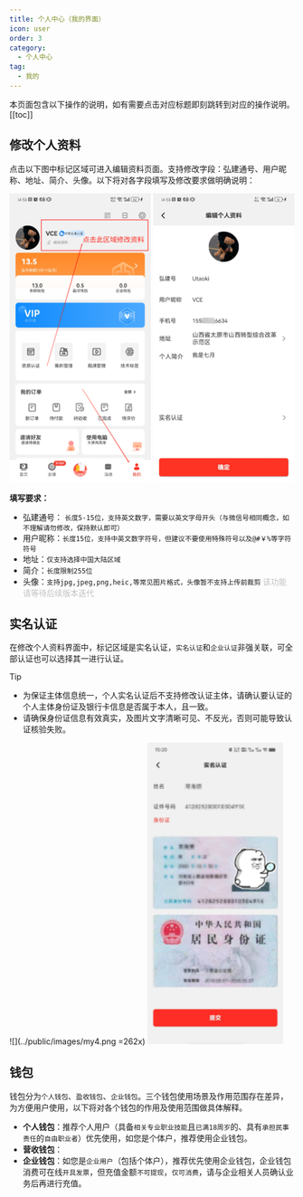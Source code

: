 ```yaml
---
title: 个人中心（我的界面）
icon: user
order: 3
category:
  - 个人中心
tag:
  - 我的
---
```

 本页面包含以下操作的说明，如有需要点击对应标题即刻跳转到对应的操作说明。
 [[toc]]
## 修改个人资料<Badge text="新" type="tip" />

点击以下图中标记区域可进入编辑资料页面。支持修改字段：弘建通号、用户昵称、地址、简介、头像。以下将对各字段填写及修改要求做明确说明：

<img src="../public/images/my1.png" width="250"/> <img src="../public/images/my2.png" width="250"/>

**填写要求：**

- 弘建通号： `长度5-15位，支持英文数字，需要以英文字母开头（与微信号相同概念，如不理解请勿修改，保持默认即可）`
- 用户昵称：`长度15位，支持中英文数字符号，但建议不要使用特殊符号以及@#￥%等字符符号`
- 地址：`仅支持选择中国大陆区域`
- 简介：`长度限制255位`
- 头像：`支持jpg,jpeg,png,heic,等常见图片格式，头像暂不支持上传前裁剪`<font color="#c1c1c1"> 该功能请等待后续版本迭代</font>

## 实名认证<Badge text="新" type="tip" />

在修改个人资料界面中，标记区域是实名认证，`实名认证`和`企业认证`非强关联，可全部认证也可以选择其一进行认证。
> [!tip]
>  - 为保证主体信息统一，个人实名认证后不支持修改认证主体，请确认要认证的个人主体身份证及银行卡信息是否属于本人，且一致。
>  - 请确保身份证信息有效真实，及图片文字清晰可见、不反光，否则可能导致认证核验失败。

![](../public/images/my4.png =262x) <img src="../public/images/my5.png" width="240"/>


## 钱包<Badge text="新" type="tip" />
钱包分为`个人钱包`、`盈收钱包`、`企业钱包`。三个钱包使用场景及作用范围存在差异，为方便用户使用，以下将对各个钱包的作用及使用范围做具体解释。
+ **个人钱包**：推荐个人用户（具备`相关专业职业技能`且`已满18周岁`的、具有`承担民事责任`的`自由职业者`）优先使用，如您是个体户，推荐使用企业钱包。
+ **营收钱包**：
+ **企业钱包**：如您是`企业用户`（包括个体户），推荐优先使用企业钱包，企业钱包消费可在线`开具发票`，但充值金额`不可提现`，`仅可消费`，请与企业相关人员确认业务后再进行充值。








